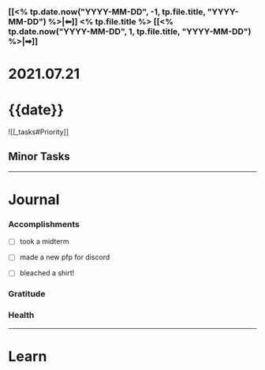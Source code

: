 
### [[<% tp.date.now("YYYY-MM-DD", -1, tp.file.title, "YYYY-MM-DD") %>|⬅]] <% tp.file.title %> [[<% tp.date.now("YYYY-MM-DD", 1, tp.file.title, "YYYY-MM-DD") %>|➡]]

# 2021.07.21

# {{date}}

![[_tasks#Priority]]

## Minor Tasks

---
# Journal

### Accomplishments 
- [ ] took a midterm
- [ ] made a new pfp for discord
- [ ] bleached a shirt!


### Gratitude

### Health

---

# Learn